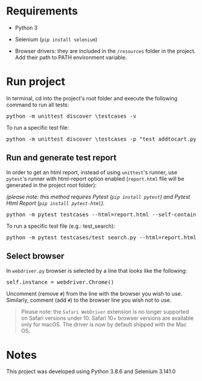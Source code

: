 # Requirements

* Python 3

* Selenium (`pip install selenium`)

* Browser drivers: they are included in the `/resources` folder in the project. Add their path to PATH environment variable.


# Run project

In terminal, cd into the project's root folder and execute the following command to run all tests:

<pre>python -m unittest discover \testcases -v</pre>

To run a specific test file:

<pre>python -m unittest discover \testcases -p "test_addtocart.py" -v</pre>



## Run and generate test report

In order to get an html report, instead of using `unittest`'s runner, use `pytest`'s runner with html-report option enabled (`report.html` file will be generated in the project root folder):

_(please note: this method requires Pytest (`pip install pytest`) and Pytest Html Report (`pip install pytest-html`)._

<pre>python -m pytest testcases --html=report.html --self-contained-html</pre>

To run a specific test file (e.g.: test_search):

<pre>python -m pytest testcases/test_search.py --html=report.html --self-contained-html</pre>


## Select browser

In `webdriver.py` browser is selected by a line that looks like the following: 
<pre>self.instance = webdriver.Chrome()</pre>

Uncomment (remove `#`) from the line with the browser you wish to use. Similarly, comment (add `#`) 
to the browser line you wish not to use.

> Please note: the `Safari WebDriver` extension is no longer supported on Safari versions under 10. Safari 10+ browser
>versions are available only for macOS. The driver is now by default shipped with the Mac OS.


# Notes

This project was developed using Python 3.8.6 and Selenium 3.141.0
